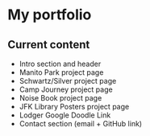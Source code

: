 ﻿# My portfolio
 
 ## Current content
 * Intro section and header
 * Manito Park project page
 * Schwartz/Silver project page
 * Camp Journey project page
 * Noise Book project page
 * JFK Library Posters project page
 * Lodger Google Doodle Link
 * Contact section (email + GitHub link)